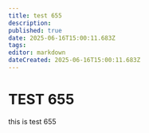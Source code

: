 ```yaml
---
title: test 655
description: 
published: true
date: 2025-06-16T15:00:11.683Z
tags: 
editor: markdown
dateCreated: 2025-06-16T15:00:11.683Z
---
```


# TEST 655
this is test 655
